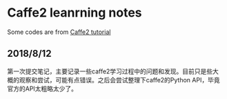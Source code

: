 # Caffe2 leanrning notes
Some codes are from [Caffe2 tutorial](https://github.com/caffe2/tutorials)

## 2018/8/12
第一次提交笔记，主要记录一些caffe2学习过程中的问题和发现。目前只是些大概的观察和尝试，可能有点错误。之后会尝试整理下caffe2的Python API，毕竟官方的API太粗略太少了。

